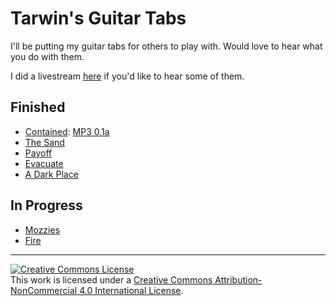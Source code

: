 # Tarwin's Guitar Tabs

I'll be putting my guitar tabs for others to play with. Would love to hear what you do with them.

I did a livestream [here](https://www.facebook.com/tarwinss/videos/10157219645763531/) if you'd like to hear some of them.

## Finished

* [Contained](contained.txt):  [MP3 0.1a](./mp3s/contained-full-alpha-0.1.mp3)
* [The Sand](the-sand.txt)
* [Payoff](payoff.txt)
* [Evacuate](evacuate.txt)
* [A Dark Place](a-dark-place.txt)

## In Progress

* [Mozzies](mozzies.txt)
* [Fire](fire.txt)

---

<a rel="license" href="http://creativecommons.org/licenses/by-nc/4.0/"><img alt="Creative Commons License" style="border-width:0" src="https://i.creativecommons.org/l/by-nc/4.0/88x31.png" /></a><br />This work is licensed under a <a rel="license" href="http://creativecommons.org/licenses/by-nc/4.0/">Creative Commons Attribution-NonCommercial 4.0 International License</a>.
